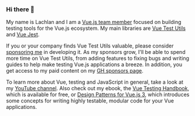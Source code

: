 ### Hi there 👋

My name is Lachlan and I am a [Vue.js team member](https://github.com/vuejs) focused on building testing tools for the Vue.js ecosystem. My main libraries are [Vue Test Utils](https://github.com/vuejs/vue-test-utils-next) and [Vue Jest](https://github.com/vuejs/vue-jest).

If you or your company finds Vue Test Utils valuable, please consider [sponsoring me](https://github.com/sponsors/lmiller1990) in developing it. As my sponsors grow, I'll be able to spend more time on Vue Test Utils, from adding features to fixing bugs and writing guides to help make testing Vue.js applications a breeze. In addition, you get access to my paid content on my [GH sponsors page](https://lachlan-miller.me/gh-sponsors/dashboard).

To learn more about Vue, testing and JavaScript in general, take a look at my [YouTube channel](https://www.youtube.com/channel/UCydNBt-h2Cox_Ub_GzspneQ?view_as=subscriber). Also check out my ebook, the [Vue Testing Handbook](https://lmiller1990.github.io/vue-testing-handbook/v3/), which is available for free, or [Design Patterns for Vue.js 3](https://lachlan-miller.me/design-patterns-for-vuejs), which introduces some concepts for writing highly testable, modular code for your Vue applications.
